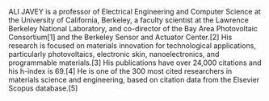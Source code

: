 ALI JAVEY is a professor of Electrical Engineering and Computer Science at the University of California, Berkeley, a faculty scientist at the Lawrence Berkeley National Laboratory, and co-director of the Bay Area Photovoltaic Consortium[1] and the Berkeley Sensor and Actuator Center.[2] His research is focused on materials innovation for technological applications, particularly photovoltaics, electronic skin, nanoelectronics, and programmable materials.[3] His publications have over 24,000 citations and his h-index is 69.[4] He is one of the 300 most cited researchers in materials science and engineering, based on citation data from the Elsevier Scopus database.[5]
